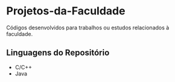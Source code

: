 # Projetos-da-Faculdade
Códigos desenvolvidos para trabalhos ou estudos relacionados à faculdade.
## Linguagens do Repositório
- C/C++
- Java
